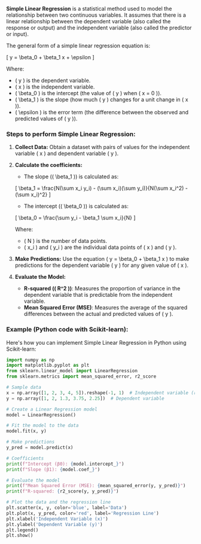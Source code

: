 **Simple Linear Regression** is a statistical method used to model the relationship between two continuous variables. It assumes that there is a linear relationship between the dependent variable (also called the response or output) and the independent variable (also called the predictor or input).

The general form of a simple linear regression equation is:

\[
y = \beta_0 + \beta_1 x + \epsilon
\]

Where:
- \( y \) is the dependent variable.
- \( x \) is the independent variable.
- \( \beta_0 \) is the intercept (the value of \( y \) when \( x = 0 \)).
- \( \beta_1 \) is the slope (how much \( y \) changes for a unit change in \( x \)).
- \( \epsilon \) is the error term (the difference between the observed and predicted values of \( y \)).

### Steps to perform Simple Linear Regression:
1. **Collect Data:** Obtain a dataset with pairs of values for the independent variable \( x \) and dependent variable \( y \).
2. **Calculate the coefficients:**
   - The slope (\( \beta_1 \)) is calculated as:
   
   \[
   \beta_1 = \frac{N(\sum x_i y_i) - (\sum x_i)(\sum y_i)}{N(\sum x_i^2) - (\sum x_i)^2}
   \]

   - The intercept (\( \beta_0 \)) is calculated as:
   
   \[
   \beta_0 = \frac{\sum y_i - \beta_1 \sum x_i}{N}
   \]

   Where:
   - \( N \) is the number of data points.
   - \( x_i \) and \( y_i \) are the individual data points of \( x \) and \( y \).
   
3. **Make Predictions:** Use the equation \( y = \beta_0 + \beta_1 x \) to make predictions for the dependent variable \( y \) for any given value of \( x \).
4. **Evaluate the Model:**
   - **R-squared (\( R^2 \))**: Measures the proportion of variance in the dependent variable that is predictable from the independent variable.
   - **Mean Squared Error (MSE)**: Measures the average of the squared differences between the actual and predicted values of \( y \).

### Example (Python code with Scikit-learn):
Here's how you can implement Simple Linear Regression in Python using Scikit-learn:

```python
import numpy as np
import matplotlib.pyplot as plt
from sklearn.linear_model import LinearRegression
from sklearn.metrics import mean_squared_error, r2_score

# Sample data
x = np.array([1, 2, 3, 4, 5]).reshape(-1, 1)  # Independent variable (reshaped for sklearn)
y = np.array([1, 2, 1.3, 3.75, 2.25])  # Dependent variable

# Create a Linear Regression model
model = LinearRegression()

# Fit the model to the data
model.fit(x, y)

# Make predictions
y_pred = model.predict(x)

# Coefficients
print(f"Intercept (β0): {model.intercept_}")
print(f"Slope (β1): {model.coef_}")

# Evaluate the model
print(f"Mean Squared Error (MSE): {mean_squared_error(y, y_pred)}")
print(f"R-squared: {r2_score(y, y_pred)}")

# Plot the data and the regression line
plt.scatter(x, y, color='blue', label='Data')
plt.plot(x, y_pred, color='red', label='Regression Line')
plt.xlabel('Independent Variable (x)')
plt.ylabel('Dependent Variable (y)')
plt.legend()
plt.show()
```
